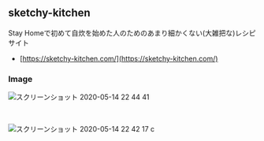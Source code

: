 ## sketchy-kitchen
Stay Homeで初めて自炊を始めた人のためのあまり細かくない(大雑把な)レシピサイト

- [https://sketchy-kitchen.com/](https://sketchy-kitchen.com/)


### Image
![スクリーンショット 2020-05-14 22 44 41](https://user-images.githubusercontent.com/45593212/81942066-9cb82100-9634-11ea-89f9-575432f12d6a.png)

<br />

![スクリーンショット 2020-05-14 22 42 17](https://user-images.githubusercontent.com/45593212/81942115-aa6da680-9634-11ea-8d75-d3933a1fb519.png)
c